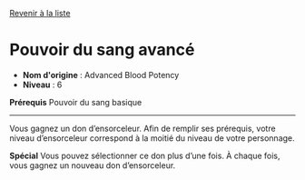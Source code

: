 [Revenir à la liste](..)

# Pouvoir du sang avancé

 * **Nom d'origine** : Advanced Blood Potency
 * **Niveau** : 6


<p><strong>Prérequis</strong> Pouvoir du sang basique</p>
<hr>
<p>Vous gagnez un don d’ensorceleur. Afin de remplir ses prérequis,
votre niveau d’ensorceleur correspond à la moitié du niveau de votre personnage.</p>
<p><strong>Spécial</strong>  Vous pouvez sélectionner ce don plus d’une fois. À chaque fois, vous gagnez un nouveau don d’ensorceleur.</p>
